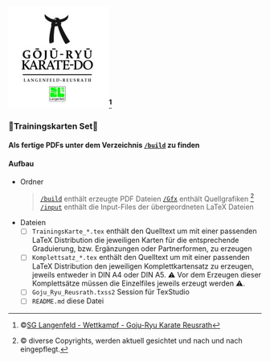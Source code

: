 ### ![Goju Ryu Karate Reusrath](/Gfx/sglgrkr/GJRKDR_s.jpg)[^1]
### :punch:Trainingskarten Set:martial_arts_uniform:
#### Als fertige PDFs unter dem Verzeichnis [`/build`](build/) zu finden
#### Aufbau
- Ordner
  > [`/build`](build/) enthält erzeugte PDF Dateien
  > [`/Gfx`](Gfx/) enthält Quellgrafiken [^2]
  > [`/input`](input/) enthält die Input-Files der übergeordneten LaTeX Dateien
- Dateien
  - [ ] `TrainingsKarte_*.tex` enthält den Quelltext um mit einer passenden LaTeX Distribution die jeweiligen Karten für die entsprechende Graduierung, bzw. Ergänzungen oder Partnerformen, zu erzeugen
  - [ ] `Komplettsatz_*.tex` enthält den Quelltext um mit einer passenden LaTeX Distribution den jeweiligen Komplettkartensatz zu erzeugen, jeweils entweder in DIN A4 oder DIN A5. :warning: Vor dem Erzeugen dieser Komplettsätze müssen die Einzelfiles jeweils erzeugt werden :warning:.
  - [ ] `Goju_Ryu_Reusrath.txss2` Session für TexStudio
  - [ ] `README.md` diese Datei
  
  [^1]: :copyright:[SG Langenfeld - Wettkampf - Goju-Ryu Karate Reusrath](https://www.sglangenfeld.de/de/wettkampf/karate-goju-ryu-reusrath/)
  [^2]: :copyright: diverse Copyrights, werden aktuell gesichtet und nach und nach eingepflegt.
